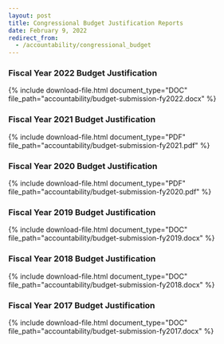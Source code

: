 ```yaml
---
layout: post
title: Congressional Budget Justification Reports
date: February 9, 2022
redirect_from:
  - /accountability/congressional_budget
---
```


### Fiscal Year 2022 Budget Justification
{% include download-file.html document_type="DOC" file_path="accountability/budget-submission-fy2022.docx" %}

### Fiscal Year 2021 Budget Justification
{% include download-file.html document_type="PDF" file_path="accountability/budget-submission-fy2021.pdf" %}

### Fiscal Year 2020 Budget Justification
{% include download-file.html document_type="PDF" file_path="accountability/budget-submission-fy2020.pdf" %}

### Fiscal Year 2019 Budget Justification
{% include download-file.html document_type="DOC" file_path="accountability/budget-submission-fy2019.docx" %}

### Fiscal Year 2018 Budget Justification
{% include download-file.html document_type="DOC" file_path="accountability/budget-submission-fy2018.docx" %}

### Fiscal Year 2017 Budget Justification
{% include download-file.html document_type="DOC" file_path="accountability/budget-submission-fy2017.docx" %}

<!--
These docs do not exist.

* [Fiscal Year 2016 Budget Justification](https://ncd.gov/rawmedia_repository/NCD%20FY16%20CJ.doc)
* [Fiscal Year 2015 Budget Justification](https://ncd.gov/rawmedia_repository/NCD%202015%20Congressional%20Justification.doc)
* [Fiscal Year 2014 Budget Justification](https://ncd.gov/rawmedia_repository/FY2014%20Congressional%20Justification.docx)
* [Fiscal Year 2013 Budget Justification](https://ncd.gov/rawmedia_repository/NCD%20FY-2013%20Congressional%20Justification.pdf)
* [Fiscal Year 2012 Budget Justification](https://ncd.gov/rawmedia_repository/FY12%20NCD%20CJ%20Final%203%20Updated.pdf)
* [Fiscal Year 2011 Budget Justification](https://ncd.gov/rawmedia_repository/14%20NCD%20Cong%20Budget%20FY%202011%201-7-10%20(2).pdf)
* [Fiscal Year 2010 Budget Justification](https://ncd.gov/rawmedia_repository/NCD_2010CogressionalBudget_5-5-09.doc)
* [Fiscal Year 2009 Budget Justification](https://ncd.gov/rawmedia_repository/NCD%202009%20BUDGET%20Final%20Final%20Narrative%209-10-07.pdf)
* [Fiscal Year 2008 Budget Justification](https://ncd.gov/rawmedia_repository/2008budget.pdf)

-->
